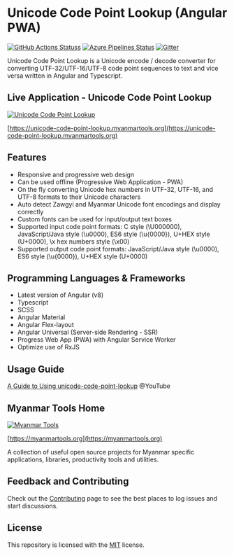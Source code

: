 # Unicode Code Point Lookup (Angular PWA)

[![GitHub Actions Statuss](https://github.com/myanmartools/unicode-code-point-lookup-pwa/workflows/Main%20Workflow/badge.svg)](https://github.com/myanmartools/unicode-code-point-lookup-pwa/actions)
[![Azure Pipelines Status](https://dev.azure.com/myanmartools/unicode-code-point-lookup-pwa/_apis/build/status/myanmartools.unicode-code-point-lookup-pwa?branchName=master)](https://dev.azure.com/myanmartools/unicode-code-point-lookup-pwa/_build/latest?definitionId=11&branchName=master)
[![Gitter](https://badges.gitter.im/myanmartools/community.svg)](https://gitter.im/myanmartools/community?utm_source=badge&utm_medium=badge&utm_campaign=pr-badge)

Unicode Code Point Lookup is a Unicode encode / decode converter for converting UTF-32/UTF-16/UTF-8 code point sequences to text and vice versa written in Angular and Typescript.

## Live Application - Unicode Code Point Lookup

[![Unicode Code Point Lookup](https://unicode-code-point-lookup.myanmartools.org/assets/images/screenshot.jpg)](https://unicode-code-point-lookup.myanmartools.org)

[https://unicode-code-point-lookup.myanmartools.org](https://unicode-code-point-lookup.myanmartools.org)

## Features

* Responsive and progressive web design
* Can be used offline (Progressive  Web Application - PWA)
* On the fly converting Unicode hex numbers in UTF-32, UTF-16, and UTF-8 formats to their Unicode characters
* Auto detect Zawgyi and Myanmar Unicode font encodings and display correctly
* Custom fonts can be used for input/output text boxes
* Supported input code point formats: C style (\U000000), JavaScript/Java style (\u0000), ES6 style (\u{0000}), U+HEX style (U+0000), \x hex numbers style (\x00)
* Supported output code point formats: JavaScript/Java style (\u0000), ES6 style (\u{0000}), U+HEX style (U+0000)

## Programming Languages & Frameworks

* Latest version of Angular (v8)
* Typescript
* SCSS
* Angular Material
* Angular Flex-layout
* Angular Universal (Server-side Rendering - SSR)
* Progress Web App (PWA) with Angular Service Worker
* Optimize use of RxJS

## Usage Guide

[A Guide to Using unicode-code-point-lookup](https://youtu.be/SDN-ej-1P40)  @YouTube

## Myanmar Tools Home

[![Myanmar Tools](https://myanmartools.org/assets/images/appicons/v1/android/android-launchericon-192x192.png)](https://myanmartools.org)

[https://myanmartools.org](https://myanmartools.org)

A collection of useful open source projects for Myanmar specific applications, libraries, productivity tools and utilities.

## Feedback and Contributing

Check out the [Contributing](https://github.com/myanmartools/unicode-code-point-lookup-pwa/blob/master/CONTRIBUTING.md) page to see the best places to log issues and start discussions.

## License

This repository is licensed with the [MIT](https://github.com/myanmartools/unicode-code-point-lookup-pwa/blob/master/LICENSE) license.
